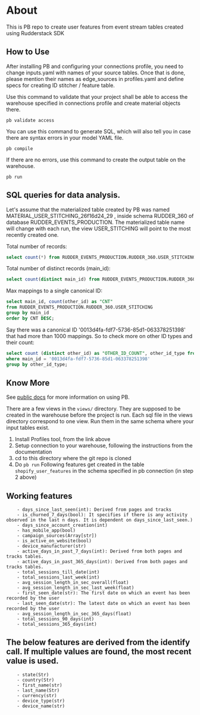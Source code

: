 # About

This is PB repo to create user features from event stream tables created using Rudderstack SDK


## How to Use

After installing PB and configuring your connections profile, you need to change inputs.yaml with names of your source tables. Once that is done, please mention their names as edge_sources in profiles.yaml and define specs for creating ID stitcher / feature table. 

Use this command to validate that your project shall be able to access the warehouse specified in connections profile and create material objects there.

```shell script
pb validate access
```

You can use this command to generate SQL, which will also tell you in case there are syntax errors in your model YAML file.

```shell script
pb compile
```

If there are no errors, use this command to create the output table on the warehouse.

```shell script
pb run
```

## SQL queries for data analysis.

Let's assume that the materialized table created by PB was named MATERIAL_USER_STITCHING_26f16d24_29 , inside schema RUDDER_360 of database RUDDER_EVENTS_PRODUCTION. The materialized table name will change with each run, the view USER_STITCHING will point to the most recently created one.

Total number of records:
```sql
select count(*) from RUDDER_EVENTS_PRODUCTION.RUDDER_360.USER_STITCHING;
```

Total number of distinct records (main_id):
```sql
select count(distinct main_id) from RUDDER_EVENTS_PRODUCTION.RUDDER_360.USER_STITCHING;
```

Max mappings to a single canonical ID:
```sql
select main_id, count(other_id) as "CNT"
from RUDDER_EVENTS_PRODUCTION.RUDDER_360.USER_STITCHING
group by main_id
order by CNT DESC;
```

Say there was a canonical ID '0013d4fa-fdf7-5736-85d1-063378251398' that had more than 1000 mappings. So to check more on other ID types and their count:
```sql
select count (distinct other_id) as "OTHER_ID_COUNT", other_id_type from RUDDER_EVENTS_PRODUCTION.RUDDER_360.USER_STITCHING
where main_id = '0013d4fa-fdf7-5736-85d1-063378251398'
group by other_id_type;
```

## Know More
See <a href="https://rudderlabs.github.io/pywht">public docs</a> for more information on using PB.


There are a few views in the ```views/``` directory. They are supposed to be created in the warehouse before the project is run. Each sql file in the views directory correspond to one view. Run them in the same schema where your input tables exist.

1. Install Profiles tool, from the link above
2. Setup connection to your warehouse, following the instructions from the documentation
3. cd to this directory where the git repo is cloned
4. Do ```pb run```
Following features get created in the table ```shopify_user_features``` in the schema specified in pb connection (in step 2 above)


## Working features
        - days_since_last_seen(int): Derived from pages and tracks
        - is_churned_7_days(bool): It specifies if there is any activity observed in the last n days. It is dependent on days_since_last_seen.)
        - days_since_account_creation(int)
        - has_mobile_app(bool)
        - campaign_sources(Array[str])
        - is_active_on_website(bool)
        - device_manufacturer(str)
        - active_days_in_past_7_days(int): Derived from both pages and tracks tables.
        - active_days_in_past_365_days(int): Derived from both pages and tracks tables.
        - total_sessions_till_date(int)
        - total_sessions_last_week(int)
        - avg_session_length_in_sec_overall(float)
        - avg_session_length_in_sec_last_week(float)
        - first_seen_date(str): The first date on which an event has been recorded by the user
        - last_seen_date(str): The latest date on which an event has been recorded by the user
        - avg_session_length_in_sec_365_days(float)
        - total_sessions_90_days(int)
        - total_sessions_365_days(int)
## The below features are derived from the identify call. If multiple values are found, the most recent value is used.
        - state(Str)
        - country(Str)
        - first_name(str)
        - last_name(Str)
        - currency(str)
        - device_type(str)
        - device_name(str)


        

